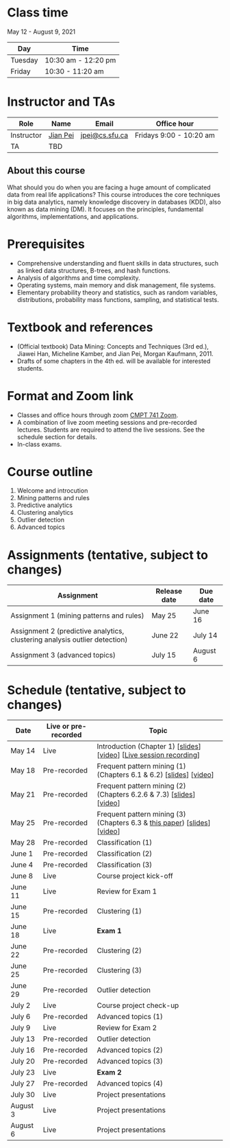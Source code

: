 # Class time
May 12 - August 9, 2021

| Day | Time |
|---|---|
| Tuesday | 10:30 am - 12:20 pm |
| Friday | 10:30 - 11:20 am |

# Instructor and TAs

| Role | Name | Email | Office hour |
|---|---|---|---|
| Instructor | [Jian Pei](http://www.cs.sfu.ca/~jpei) | jpei@cs.sfu.ca | Fridays 9:00 - 10:20 am |
| TA | TBD | | |
 
## About this course

What should you do when you are facing a huge amount of complicated data from real life applications? This course introduces the core techniques in big data analytics, namely knowledge discovery in databases (KDD), also known as data mining (DM). It focuses on the principles, fundamental algorithms, implementations, and applications.

# Prerequisites 

- Comprehensive understanding and fluent skills in data structures, such as linked data structures, B-trees, and hash functions.
- Analysis of algorithms and time complexity.
- Operating systems, main memory and disk management, file systems.
- Elementary probability theory and statistics, such as random variables, distributions, probability mass functions, sampling, and statistical tests.

# Textbook and references
- (Official textbook) Data Mining: Concepts and Techniques (3rd ed.), Jiawei Han, Micheline Kamber, and Jian Pei, Morgan Kaufmann, 2011.
- Drafts of some chapters in the 4th ed. will be available for interested students.

# Format and Zoom link
- Classes and office hours through zoom [CMPT 741 Zoom](https://sfu.zoom.us/j/61388159289?pwd=eGJTVWZPYXdRNkFpcGlZanh5c3h6UT09). 
- A combination of live zoom meeting sessions and pre-recorded lectures. Students are required to attend the live sessions. See the schedule section for details.
- In-class exams.

# Course outline
1. Welcome and introcution
2. Mining patterns and rules
3. Predictive analytics
4. Clustering analytics
5. Outlier detection
6. Advanced topics

# Assignments (tentative, subject to changes)

| Assignment | Release date | Due date |
|---|---|---|
| Assignment 1 (mining patterns and rules) | May 25 | June 16 |
| Assignment 2 (predictive analytics, clustering analysis outlier detection) | June 22 | July 14 |
| Assignment 3 (advanced topics) | July 15 | August 6 |

# Schedule (tentative, subject to changes)

| Date | Live or pre-recorded | Topic |
|---|---|---|
| May 14 | Live | Introduction (Chapter 1) [[slides](https://www.cs.sfu.ca/cc/741/jpei/21/741Introduction.pdf)] [[video](https://youtu.be/s0zgJRg-bI8)] [[Live session recording](https://youtu.be/ZXHFtRUetr8)] |
| May 18 | Pre-recorded | Frequent pattern mining (1) (Chapters 6.1 & 6.2) [[slides](https://www.cs.sfu.ca/cc/741/jpei/21/741PatternMining.pdf)] [[video](https://youtu.be/Oh7rIMYQORo)] |
| May 21 | Pre-recorded | Frequent pattern mining (2) (Chapters 6.2.6 & 7.3) [[slides](https://www.cs.sfu.ca/cc/741/jpei/21/741PatternMining.pdf)] [[video](https://youtu.be/9PIFFyDa3_Y)] |
| May 25 | Pre-recorded | Frequent pattern mining (3) (Chapters 6.3 & [this paper](https://www2.cs.sfu.ca/~jpei/publications/spg.pdf)) [[slides](https://www.cs.sfu.ca/cc/741/jpei/21/741PatternMining.pdf)] [[video](https://youtu.be/6coyl0kAEDg)] |
| May 28 | Pre-recorded | Classification (1) |
| June 1 | Pre-recorded | Classification (2) |
| June 4 | Pre-recorded | Classification (3) |
| June 8 | Live | Course project kick-off |
| June 11 | Live | Review for Exam 1 |
| June 15 | Pre-recorded | Clustering (1) |
| June 18 | Live | **Exam 1** |
| June 22 | Pre-recorded | Clustering (2) |
| June 25 | Pre-recorded | Clustering (3) |
| June 29 | Pre-recorded | Outlier detection |
| July 2 | Live | Course project check-up |
| July 6 | Pre-recorded | Advanced topics (1) | 
| July 9 | Live  | Review for Exam 2 |
| July 13 | Pre-recorded | Outlier detection |
| July 16 | Pre-recorded | Advanced topics (2) |
| July 20 | Pre-recorded | Advanced topics (3) |
| July 23 | Live | **Exam 2** |
| July 27 | Pre-recorded | Advanced topics (4) |
| July 30 | Live | Project presentations |
| August 3 | Live | Project presentations| 
| August 6 | Live | Project presentations |
